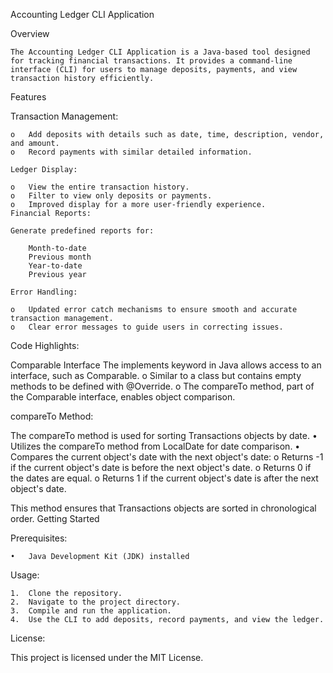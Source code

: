Accounting Ledger CLI Application

Overview

    The Accounting Ledger CLI Application is a Java-based tool designed for tracking financial transactions. It provides a command-line interface (CLI) for users to manage deposits, payments, and view transaction history efficiently.
Features

  Transaction Management:
  
    o	Add deposits with details such as date, time, description, vendor, and amount.
    o	Record payments with similar detailed information.
    
  	Ledger Display:
   
    o	View the entire transaction history.
    o	Filter to view only deposits or payments.
    o	Improved display for a more user-friendly experience.
  	Financial Reports:
   
  	Generate predefined reports for:
   
    	Month-to-date
    	Previous month
    	Year-to-date
    	Previous year
     
  	Error Handling:
   
    o	Updated error catch mechanisms to ensure smooth and accurate transaction management.
    o	Clear error messages to guide users in correcting issues.
    
Code Highlights:

Comparable Interface
  The implements keyword in Java allows access to an interface, such as Comparable.
    o Similar to a class but contains empty methods to be defined with @Override.
    o	The compareTo method, part of the Comparable interface, enables object comparison.
    
  compareTo Method:

  The compareTo method is used for sorting Transactions objects by date.
      •	Utilizes the compareTo method from LocalDate for date comparison.
      •	Compares the current object's date with the next object's date:
    o	Returns -1 if the current object's date is before the next object's date.
    o	Returns 0 if the dates are equal.
    o	Returns 1 if the current object's date is after the next object's date.
    
  This method ensures that Transactions objects are sorted in chronological order.
  Getting Started
  
Prerequisites:

    •	Java Development Kit (JDK) installed
    
  Usage:
  
    1.	Clone the repository.
    2.	Navigate to the project directory.
    3.	Compile and run the application.
    4.	Use the CLI to add deposits, record payments, and view the ledger.
    
License:

This project is licensed under the MIT License.


